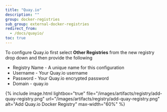 ```yaml
---
title: "Quay.io"
description: ""
group: docker-registries
sub_group: external-docker-registries
redirect_from:
  - /docs/quayio/
toc: true
---
```

To configure Quay.io first select **Other Registries** from the new registry drop down and then provide the following

* Registry Name - A unique name for this configuration
* Username - Your Quay.io username
* Password - Your Quay.io encrypted password
* Domain - quay.io

{% include image.html lightbox="true" file="/images/artifacts/registry/add-quay-registry.png" url="/images/artifacts/registry/add-quay-registry.png" alt="Add Quay.io Docker Registry" max-width="60%" %}
